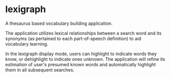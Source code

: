 # lexigraph

A thesaurus based vocabulary building application.

The application utilizes lexical relationships between a search word and its
synonyms (as pertained to each part-of-speech definition) to aid vocabulary
learning. 

In the lexigraph display mode, users can highlight to indicate words they
know, or dehighlight to indicate ones unknown. The application will refine its estimation
of user's presumed known words and automatically highlight them in all
subsequent searches.


